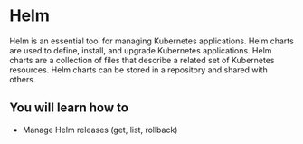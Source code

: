# Helm

Helm is an essential tool for managing Kubernetes applications. Helm charts are used to define, install, and upgrade Kubernetes applications. Helm charts are a collection of files that describe a related set of Kubernetes resources. Helm charts can be stored in a repository and shared with others.


## You will learn how to
- Manage Helm releases (get, list, rollback)
